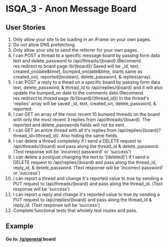 # ISQA_3 - Anon Message Board
## User Stories

1. Only allow your site to be loading in an iFrame on your own pages.
2. Do not allow DNS prefetching.
3. Only allow your site to send the referrer for your own pages.
4. I can POST a thread to a specific message board by passing form data text and delete_password to /api/threads/{board}.(Recomend res.redirect to board page /b/{board}) Saved will be _id, text, created_on(date&time), bumped_on(date&time, starts same as created_on), reported(boolean), delete_password, & replies(array).
5. I can POST a reply to a thead on a specific board by passing form data text, delete_password, & thread_id to /api/replies/{board} and it will also update the bumped_on date to the comments date.(Recomend res.redirect to thread page /b/{board}/{thread_id}) In the thread's 'replies' array will be saved _id, text, created_on, delete_password, & reported.
6. I can GET an array of the most recent 10 bumped threads on the board with only the most recent 3 replies from /api/threads/{board}. The reported and delete_passwords fields will not be sent.
7. I can GET an entire thread with all it's replies from /api/replies/{board}?thread_id={thread_id}. Also hiding the same fields.
8. I can delete a thread completely if I send a DELETE request to /api/threads/{board} and pass along the thread_id & delete_password. (Text response will be 'incorrect password' or 'success')
9. I can delete a post(just changing the text to '[deleted]') if I send a DELETE request to /api/replies/{board} and pass along the thread_id, reply_id, & delete_password. (Text response will be 'incorrect password' or 'success')
10. I can report a thread and change it's reported value to true by sending a PUT request to /api/threads/{board} and pass along the thread_id. (Text response will be 'success')
11. I can report a reply and change it's reported value to true by sending a PUT request to /api/replies/{board} and pass along the thread_id & reply_id. (Text response will be 'success')
12. Complete functional tests that wholely test routes and pass.

## Example

#### Go to:  [/g/general](https://guttural-ox.gomix.me/b/general/) board

